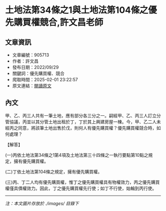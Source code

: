 # 土地法第34條之1與土地法第104條之優先購買權競合,許文昌老師

## 文章資訊
- 文章編號：905713
- 作者：許文昌
- 發布日期：2022/09/29
- 關鍵詞：優先購買權、競合
- 爬取時間：2025-02-01 23:22:57
- 原文連結：[閱讀原文](https://real-estate.get.com.tw/Columns/detail.aspx?no=905713)

## 內文


甲、乙、丙三人共有一筆土地，應有部分各三分之一。嗣經甲、乙、丙三人訂立分管協議，丙並以其分管土地出租於丁，丁於其上興建房屋一棟。今，甲、乙二人未經丙之同意，將該筆土地出售於戊，則何人有優先購買權？優先購買權競合時，如何處理？


【解答】


(一)丙依土地法第34條之1第4項及土地法第三十四條之一執行要點第10點之規定，擁有優先購買權。


(二)丁依土地法第104條之規定，擁有優先購買權。


(三)丙、丁二人均有優先購買權，惟丁之優先購買權具有物權效力，丙之優先購買權僅具債權效力。因此，丁之優先購買權先行使；如丁不行使，始輪到丙行使。

---
*注：本文圖片存放於 ./images/ 目錄下*
